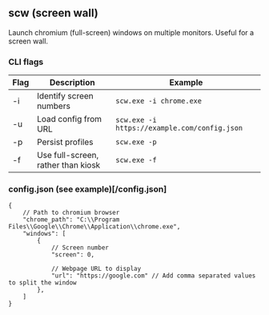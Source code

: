 ## scw (screen wall)
Launch chromium (full-screen) windows on multiple monitors. Useful for a screen wall.

### CLI flags
| Flag      | Description                        | Example                                      |
| --------- | ---------------------------------- | -------------------------------------------- |
| -i <path> | Identify screen numbers            | `scw.exe -i chrome.exe`                      |
| -u <url>  | Load config from URL               | `scw.exe -i https://example.com/config.json` |
| -p        | Persist profiles                   | `scw.exe -p`                                 |
| -f        | Use full-screen, rather than kiosk | `scw.exe -f`                                 |

### config.json (see example)[/config.json]
```jsonc
{
    // Path to chromium browser
    "chrome_path": "C:\\Program Files\\Google\\Chrome\\Application\\chrome.exe",
    "windows": [
        {
            // Screen number
            "screen": 0,

            // Webpage URL to display
            "url": "https://google.com" // Add comma separated values to split the window
        },
    ]
}
```